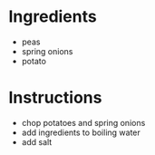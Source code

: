 # Ingredients
- peas
- spring onions
- potato
# Instructions
- chop potatoes and spring onions
- add ingredients to boiling water
- add salt
